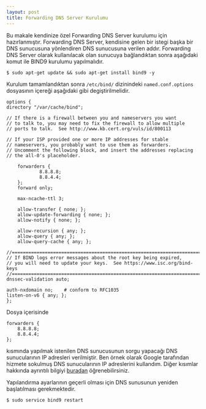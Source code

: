 ```yaml
---
layout: post
title: Forwarding DNS Server Kurulumu
--- 
```


Bu makale kendinize özel Forwarding DNS Server kurulumu için hazırlanmıştır. Forwarding DNS Server, kendisine gelen bir istegi başka bir DNS sunucusuna yönlendiren DNS  sunucusuna verilen addır. Forwarding DNS Server olarak kullanılacak olan sunucuya bağlandıktan sonra aşağıdaki komut ile BIND9 kurulumu yapılmalıdır. 

	$ sudo apt-get update && sudo apt-get install bind9 -y
    
Kurulum tamamlandıktan sonra `/etc/bind/` dizinindeki `named.conf.options` dosyasının içereği aşağıdaki gibi degiştirilmelidir.

    options {
	directory "/var/cache/bind";

	// If there is a firewall between you and nameservers you want
	// to talk to, you may need to fix the firewall to allow multiple
	// ports to talk.  See http://www.kb.cert.org/vuls/id/800113

	// If your ISP provided one or more IP addresses for stable 
	// nameservers, you probably want to use them as forwarders.  
	// Uncomment the following block, and insert the addresses replacing 
	// the all-0's placeholder.

        forwarders {
                8.8.8.8;
                8.8.4.4;
        };
        forward only;
 
        max-ncache-ttl 3;

        allow-transfer { none; };
        allow-update-forwarding { none; };
        allow-notify { none; };

        allow-recursion { any; };
        allow-query { any; };
        allow-query-cache { any; };

	//========================================================================
	// If BIND logs error messages about the root key being expired,
	// you will need to update your keys.  See https://www.isc.org/bind-keys
	//========================================================================
	dnssec-validation auto;

	auth-nxdomain no;    # conform to RFC1035
	listen-on-v6 { any; };
	};
    

Dosya içerisinde  

	forwarders {
        8.8.8.8;
        8.8.4.4;
	};

kısmında yapılmak istenilen DNS sunucusunun sorgu yapacağı DNS sunucularının IP adresleri verilmiştir. Ben örnek olarak Google tarafından hizmete sokulmuş DNS sunucularının IP adreslerini kullandım. Diğer kısımlar hakkında ayrıntılı bilgiyi [buradan](http://www.zytrax.com/books/dns/ch7/xfer.html) öğrenebilirsiniz. 

Yapılandırma ayarlarının geçerli olması için DNS sunusunun yeniden başlatılması gerekmektedir.

	$ sudo service bind9 restart

